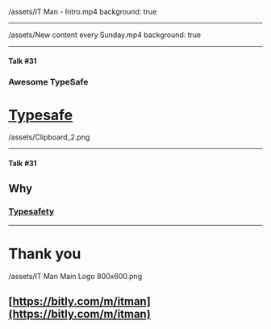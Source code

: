 
/assets/IT Man - Intro.mp4
background: true

---

/assets/New content every Sunday.mp4
background: true

---

#### Talk #31
### Awesome TypeSafe
# [Typesafe](https://github.com/jellydn/awesome-typesafe)

/assets/Clipboard_2.png

---

#### Talk #31
## Why
### [Typesafety](https://github.com/ivanhofer/typesafe-i18n#typesafety)

---
# Thank you

/assets/IT Man Main Logo 800x600.png
## [https://bitly.com/m/itman](https://bitly.com/m/itman)